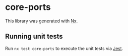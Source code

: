# core-ports

This library was generated with [Nx](https://nx.dev).

## Running unit tests

Run `nx test core-ports` to execute the unit tests via [Jest](https://jestjs.io).

